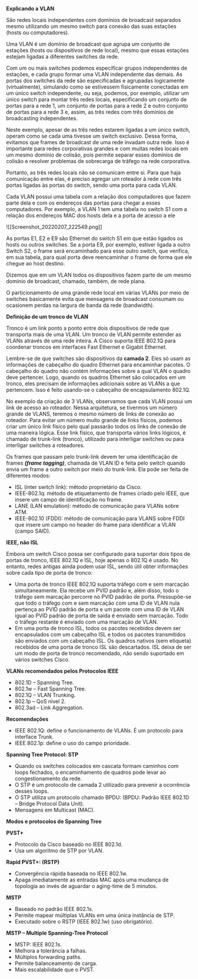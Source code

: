 **Explicando a VLAN**

São redes locais independentes com domínios de broadcast separados mesmo utilizando um mesmo switch para conexão das suas estações (hosts ou computadores).

Uma VLAN é um domínio de broadcast que agrupa um conjunto de estações (hosts ou dispositivos de rede local), mesmo que essas estações estejam ligadas a diferentes switches da rede.

Com um ou mais switches podemos especificar grupos independentes de estações, e cada grupo formar uma VLAN independente das demais. As portas dos switches da rede são especificadas e agrupadas logicamente (virtualmente), simulando como se estivessem fisicamente conectadas em um único switch independente, ou seja, podemos, por exemplo, utilizar um único switch para montar três redes locais, especificando um conjunto de portas para a rede 1, um conjunto de portas para a rede 2 e outro conjunto de portas para a rede 3 e, assim, as três redes com três domínios de broadcasting independentes.

Neste exemplo, apesar de as três redes estarem ligadas a um único switch, operam como se cada uma tivesse um switch exclusivo. Dessa forma, evitamos que frames de broadcast de uma rede invadam outra rede. Isso é importante para redes corporativas grandes e com muitas redes locais em um mesmo domínio de colisão, pois permite separar esses domínios de colisão e resolver problemas de sobrecarga de tráfego na rede corporativa.

Portanto, as três redes locais não se comunicam entre si. Para que haja comunicação entre elas, é preciso agregar um roteador à rede com três portas ligadas às portas do switch, sendo uma porta para cada VLAN.

Cada VLAN possui uma tabela com a relação dos computadores que fazem parte dela e com os endereços das portas para chegar a esses computadores. Por exemplo, a VLAN 1 tem uma tabela no switch S1 com a relação dos endereços MAC dos hosts dela e a porta de acesso a ele

![[Screenshot_20220207_222549.png]]

As portas E1, E2 e E9 são Ethernet do switch S1 em que estão ligados os hosts ou outros switches. Se a porta E9, por exemplo, estiver ligada a outro Switch S2, o frame será encaminhado para esse outro switch, que verifica, em sua tabela, para qual porta deve reencaminhar o frame de forma que ele chegue ao host destino.

Dizemos que em um VLAN todos os dispositivos fazem parte de um mesmo domínio de broadcast, chamado, também, de rede plana.

O particionamento de uma grande rede local em várias VLANs por meio de switches basicamente evita que mensagens de broadcast consumam ou ocasionem perdas na largura de banda da rede (bandwidth).

**Definição de um tronco de VLAN**

Tronco é um link ponto a ponto entre dois dispositivos de rede que transporta mais de uma VLAN. Um tronco de VLAN permite estender as VLANs através de uma rede inteira. A Cisco suporta IEEE 802.1Q para coordenar troncos em interfaces Fast Ethernet e Gigabit Ethernet.

Lembre-se de que switches são dispositivos da **camada 2**. Eles só usam as informações de cabeçalho do quadro Ethernet para encaminhar pacotes. O cabeçalho do quadro não contém informações sobre a qual VLAN o quadro deve pertencer. Logo, quando os quadros Ethernet são colocados em um tronco, eles precisam de informações adicionais sobre as VLANs a que pertencem. Isso é feito usando-se o cabeçalho de encapsulamento 802.1Q.

No exemplo da criação de 3 VLANs, observamos que cada VLAN possui um link de acesso ao roteador. Nessa arquitetura, se tivermos um número grande de VLANS, teremos o mesmo número de links de conexão ao roteador. Para evitar um número muito grande de links físicos, podemos criar um único link físico pelo qual passarão todos os links de conexão de uma maneira lógica. Esse link físico, que transporta vários links lógicos, é chamado de trunk-link (tronco), utilizado para interligar switches ou para interligar switches a roteadores.

Os frames que passam pelo trunk-link devem ter uma identificação de frames _**(frame tagging)**_, chamada de VLAN ID e feita pelo switch quando envia um frame a outro switch por meio do trunk-link. Ela pode ser feita de diferentes modos:

- ISL (inter switch link): método proprietário da Cisco.
- IEEE-802.1q: método de etiquetamento de frames criado pelo IEEE, que insere um campo de identificação no frame.
- LANE (LAN emulation): método de comunicação para VLANs sobre ATM.
- IEEE-802.10 (FDDI): método de comunicação para VLANS sobre FDDI que insere um campo no header do frame para identificar a VLAN (campo SAID).

**IEEE, não ISL**

Embora um switch Cisco possa ser configurado para suportar dois tipos de portas de tronco, IEEE 802.1Q e ISL, hoje apenas o 802.1Q é usado. No entanto, redes antigas ainda podem usar ISL, sendo útil obter informações sobre cada tipo de porta de tronco:

- Uma porta de tronco IEEE 802.1Q suporta tráfego com e sem marcação simultaneamente. Ela recebe um PVID padrão e, além disso, todo o tráfego sem marcação percorre no PVID padrão de porta. Pressupõe-se que todo o tráfego com e sem marcação com uma ID de VLAN nula pertença ao PVID padrão de porta e um pacote com uma ID de VLAN igual ao PVID padrão de porta de saída é enviado sem marcação. Todo o tráfego restante é enviado com uma marcação de VLAN.
- Em uma porta de tronco ISL, todos os pacotes recebidos devem ser encapsulados com um cabeçalho ISL e todos os pacotes transmitidos são enviados com um cabeçalho ISL. Os quadros nativos (sem etiqueta) recebidos de uma porta de tronco ISL são descartados. ISL deixa de ser um modo de porta de tronco recomendado, não sendo suportado em vários switches Cisco.

**VLANs recomendados pelos Protocolos IEEE**

- 802.1D – Spanning Tree.
- 802.1w – Fast Spanning Tree.
- 802.1Q – VLAN Trunking.
- 802.1p – QoS nível 2.
- 802.3ad – Link Aggregation.

**Recomendações**

- IEEE 802.1Q: define o funcionamento de VLANs. É um protocolo para interface Trunk.
- IEEE 802.1p: define o uso do campo prioridade.

**Spanning Tree Protocol: STP**

- Quando os switches colocados em cascata formam caminhos com loops fechados, o encaminhamento de quadros pode levar ao congestionamento da rede.
- O STP é um protocolo de camada 2 utilizado para prevenir a ocorrência desses loops.
- O STP utiliza um protocolo chamado BPDU: (BPDU: Padrão IEEE 802.1D – Bridge Protocol Data Unit).
- Mensagens em Multicast (MAC).

**Modos e protocolos de Spanning Tree**

**PVST+**

- Protocolo da Cisco baseado no IEEE 802.1d.
- Usa um algoritmo de STP por VLAN.

**Rapid PVST+: (RSTP)**

- Convergência rápida baseada no IEEE 802.1w.
- Apaga imediatamente as entradas MAC após uma mudança de topologia ao invés de aguardar o aging-time de 5 minutos.

**MSTP**

- Baseado no padrão IEEE 802.1s.
- Permite mapear múltiplas VLANs em uma única instância de STP.
- Executado sobre o RSTP (IEEE 802.1w) (uso obrigatório).

**MSTP – Multiple Spanning-Tree Protocol**

- MSTP: IEEE 802.1s.
- Melhora a tolerância a falhas.
- Múltiplos forwarding paths.
- Permite balanceamento de carga.
- Mais escalabilidade que o PVST.